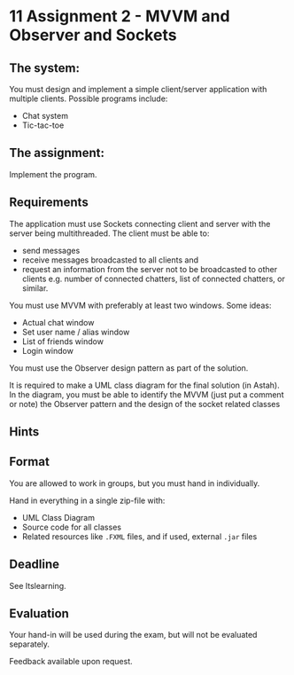 # 11 Assignment 2 - MVVM and Observer and Sockets

## The system:
You must design and implement a simple client/server application with multiple clients. 
Possible programs include:
- Chat system
- Tic-tac-toe

## The assignment: 
Implement the program.

## Requirements
The application must use Sockets connecting client and server with the server being multithreaded. The client must be able to: 
- send messages 
- receive messages broadcasted to all clients and 
- request an information from the server not to be broadcasted to other clients e.g. number of connected chatters, list of connected chatters, or similar. 

You must use MVVM with preferably at least two windows. Some ideas:
- Actual chat window
- Set user name / alias window
- List of friends window
- Login window

You must use the Observer design pattern as part of the solution.

It is required to make a UML class diagram for the final solution (in Astah). In the diagram, you must be able to identify the MVVM (just put a comment or note) the Observer pattern and the design of the socket related classes

## Hints


## Format
You are allowed to work in groups, but you must hand in individually. 

Hand in everything in a single zip-file with:

 - UML Class Diagram 
 - Source code for all classes
 - Related resources like `.FXML` files, and if used, external `.jar` files


## Deadline
See Itslearning.

## Evaluation
Your hand-in will be used during the exam, but will not be evaluated separately.

Feedback available upon request.
